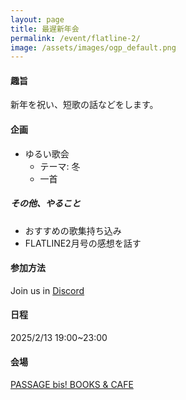 ```yaml
---
layout: page
title: 最遅新年会
permalink: /event/flatline-2/
image: /assets/images/ogp_default.png
---
```


#### 趣旨

新年を祝い、短歌の話などをします。

#### 企画

- ゆるい歌会
    - テーマ: 冬
    - 一首

##### その他、やること

- おすすめの歌集持ち込み
- FLATLINE2月号の感想を話す

#### 参加方法

Join us in <i class="fa-brands fa-discord"></i> [Discord](https://discord.gg/WyV2XHN6z2)

#### 日程

2025/2/13 19:00~23:00

#### 会場

[PASSAGE bis! BOOKS & CAFE](https://maps.app.goo.gl/B7PyzZxTCvZpaeU48)
